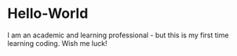 # Hello-World
I am an academic and learning professional - but this is my first time learning coding. Wish me luck!
